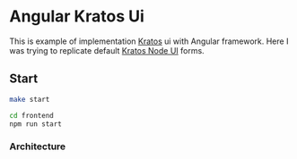 # Angular Kratos Ui

This is example of implementation [Kratos](https://github.com/ory/kratos) ui with
Angular framework. Here I was trying to replicate default [Kratos Node UI](https://github.com/ory/kratos-selfservice-ui-node)
forms.

## Start

```bash
make start

cd frontend
npm run start
```

### Architecture

